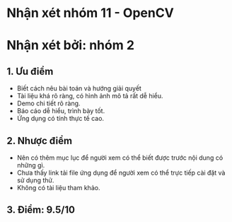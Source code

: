 # Nhận xét nhóm 11 - OpenCV
# Nhận xét bởi: nhóm 2

## 1. Ưu điểm
- Biết cách nêu bài toán và hướng giải quyết
- Tài liệu khá rõ ràng, có hình ảnh mô tả rất dễ hiểu.
- Demo chi tiết rõ ràng.
- Báo cáo dễ hiểu, trình bày tốt.
- Ứng dụng có tính thực tế cao.

## 2. Nhược điểm
- Nên có thêm mục lục để người xem có thể biết được trước nội dung có những gì.
- Chưa thấy link tải file ứng dụng để người xem có thể trực tiếp cài đặt và sử dụng thử.
- Không có tài liệu tham khảo.

## 3. Điểm: 9.5/10
